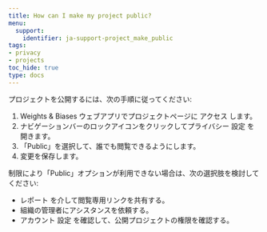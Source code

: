 ```yaml
---
title: How can I make my project public?
menu:
  support:
    identifier: ja-support-project_make_public
tags:
- privacy
- projects
toc_hide: true
type: docs
---
```


プロジェクトを公開するには、次の手順に従ってください:

1. Weights & Biases ウェブアプリでプロジェクトページに アクセス します。
2. ナビゲーションバーのロックアイコンをクリックしてプライバシー 設定 を開きます。
3. 「Public」を選択して、誰でも閲覧できるようにします。
4. 変更を保存します。

制限により「Public」オプションが利用できない場合は、次の選択肢を検討してください:

- レポート を介して閲覧専用リンクを共有する。
- 組織の管理者にアシスタンスを依頼する。
- アカウント 設定 を確認して、公開プロジェクトの権限を確認する。
